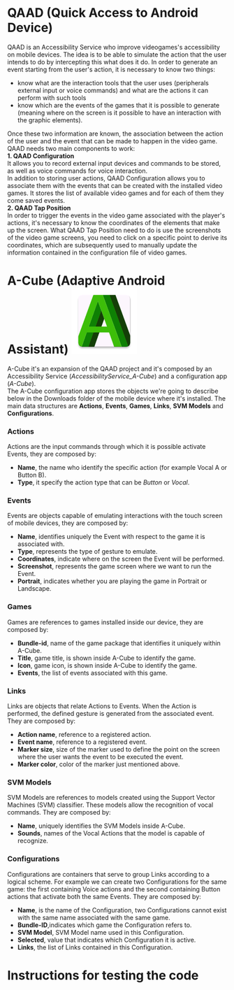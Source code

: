 # QAAD (Quick Access to Android Device)
QAAD is an Accessibility Service who improve videogames's accessibility on mobile devices. 
The idea is to be able to simulate the action that the user intends to do by intercepting this what does it do.
In order to generate an event starting from the user's action, it is necessary to know two things:
* know what are the interaction tools that the user uses (peripherals external input or voice commands) and what are the actions it can perform with such tools
* know which are the events of the games that it is possible to generate (meaning where on the screen is it possible to have an interaction with the graphic elements).

Once these two information are known, the association between the action of the user and the event that can be made to happen in the video game. QAAD needs two main components to work:  
**1. QAAD Configuration**  
It allows you to record external input devices and commands to be stored, as well as voice commands for voice interaction.  
In addition to storing user actions, QAAD Configuration allows you to associate them with the events that can be created with the installed video games. It stores the list of available video games and for each of them they come saved events.  
**2. QAAD Tap Position**  
In order to trigger the events in the video game associated with the player's actions, it's necessary to know the coordinates of the elements that make up the screen. What QAAD Tap Position need to do is use the screenshots of the video game screens, you need to click on a specific point to derive its coordinates, which are subsequently used to manually update the information contained in the configuration file of video games.    

# A-Cube (Adaptive Android Assistant) <img src="img/a_cube_logo.png" width=150>  
A-Cube it's an expansion of the QAAD project and it's composed by an Accessibility Service (*AccessibilityService_A-Cube*) and a configuration app (*A-Cube*).  
The A-Cube configuration app stores the objects we're going to describe below in the Downloads folder of the mobile device where it's installed.
The main data structures are **Actions**, **Events**, **Games**, **Links**, **SVM Models** and **Configurations**.  
### Actions ###
Actions are the input commands through which it is possible activate Events, they are composed by:  
  * **Name**, the name who identify the specific action (for example Vocal A or Button B).  
  * **Type**, it specify the action type that can be *Button* or *Vocal*.   

### Events ###
Events are objects capable of emulating interactions with the touch screen of mobile devices, they are composed by:
  * **Name**, identifies uniquely the Event with respect to the game it is associated with.  
  * **Type**, represents the type of gesture to emulate.
  * **Coordinates**, indicate where on the screen the Event will be performed.  
  * **Screenshot**, represents the game screen where we want to run the Event.  
  * **Portrait**, indicates whether you are playing the game in Portrait or Landscape.  
  
### Games ###
Games are references to games installed inside our device, they are composed by:  
  * **Bundle-id**, name of the game package that identifies it uniquely within A-Cube.  
  * **Title**, game title, is shown inside A-Cube to identify the game.  
  * **Icon**, game icon, is shown inside A-Cube to identify the game.   
  * **Events**, the list of events associated with this game.  

### Links ###
Links are objects that relate Actions to Events. When the Action is performed, the defined gesture is generated from the associated event. They are composed by:  
  * **Action name**, reference to a registered action.  
  * **Event name**, reference to a registered event.    
  * **Marker size**, size of the marker used to define the point on the screen where the user wants the event to be executed the event.      
  * **Marker color**, color of the marker just mentioned above.  
  
### SVM Models ### 
SVM Models are references to models created using the Support Vector Machines (SVM) classifier. These models allow the recognition of vocal commands. They are composed by:  
  * **Name**, uniquely identifies the SVM Models inside A-Cube.  
  * **Sounds**, names of the Vocal Actions that the model is capable of recognize.  
  
### Configurations ###  
Configurations are containers that serve to group Links according to a logical scheme. For example we can create two Configurations for the same game: the first containing
Voice actions and the second containing Button actions that activate both the same Events. They are composed by:  
  * **Name**, is the name of the Configuration, two Configurations cannot exist with the same name associated with the same game.   
  * **Bundle-ID**,indicates which game the Configuration refers to.
  * **SVM Model**, SVM Model name used in this Configuration.    
  * **Selected**, value that indicates which Configuration it is active.  
  * **Links**, the list of Links contained in this Configuration.  
  
# Instructions for testing the code #
